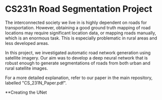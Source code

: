 # CS231n Road Segmentation Project
The interconnected society we live in is highly dependent on roads for transportation. However, obtaining a good ground truth mapping of road locations may require significant location data, or mapping roads manually, which is an enormous task. This is especially problematic in rural areas and less developed areas. 

In this project, we investigated automatic road network generation using satellite imagery. Our aim was to develop a deep neural network that is robust enough to generate segmentations of roads from both urban and rural satellite images. 

For a more detailed explanation, refer to our paper in the main repository, labelled "CS_231N_Paper.pdf".

**Creating the UNet
